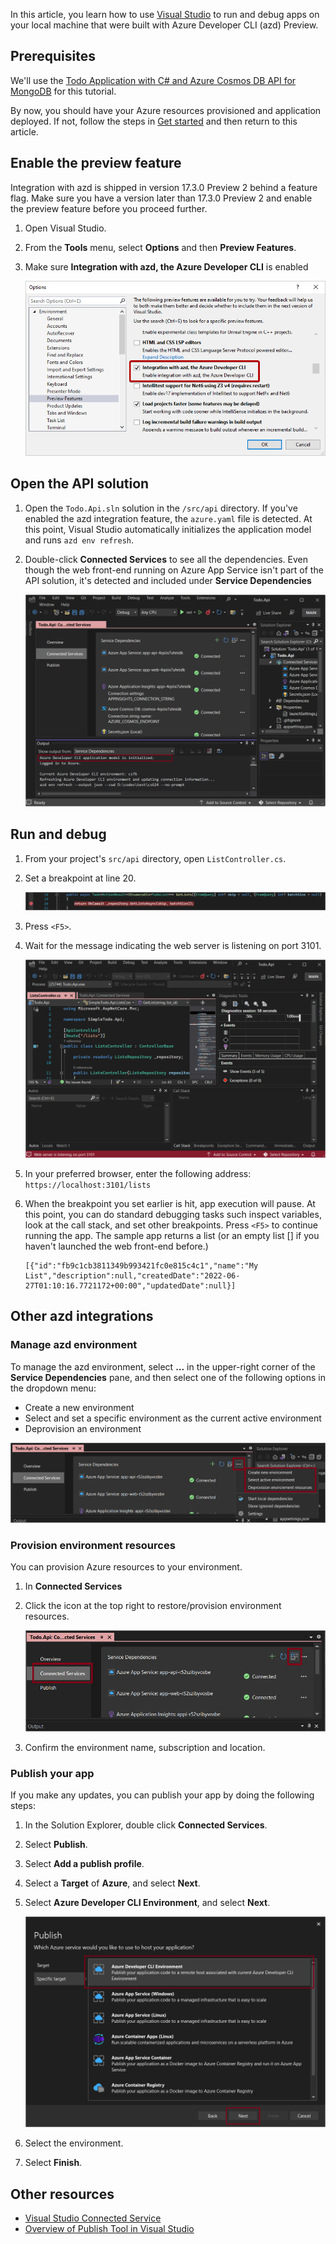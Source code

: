 In this article, you learn how to use [Visual Studio](/visualstudio/azure) to run and debug apps on your local machine that were built with Azure Developer CLI (azd) Preview.

## Prerequisites

We'll use the [Todo Application with C# and Azure Cosmos DB API for MongoDB](https://github.com/Azure-Samples/todo-csharp-cosmos-sql) for this tutorial.

By now, you should have your Azure resources provisioned and application deployed. If not, follow the steps in [Get started](../get-started.md?tabs=bare-metal%2Cwindows&pivots=programming-language-csharp) and then return to this article.

## Enable the preview feature

Integration with azd is shipped in version 17.3.0 Preview 2 behind a feature flag. Make sure you have a version later than 17.3.0 Preview 2 and enable the preview feature before you proceed further.

1. Open Visual Studio.

1. From the **Tools** menu, select **Options** and then **Preview Features**.

1. Make sure **Integration with azd, the Azure Developer CLI** is enabled

    ![Screenshot of the Visual Studio option to turn on integration with the Azure Developer CLI.](../media/run-and-debug/vs-options.png)

## Open the API solution

1. Open the `Todo.Api.sln` solution in the `/src/api` directory. If you've enabled the azd integration feature, the `azure.yaml` file is detected. At this point, Visual Studio automatically initializes the application model and runs `azd env refresh`.

1. Double-click **Connected Services** to see all the dependencies. Even though the web front-end running on Azure App Service isn't part of the API solution, it's detected and included under **Service Dependencies**

    ![Screenshot of the message indicating the Azure Developer CLI is initialized.](../media/run-and-debug/vs-open-solution.png)

## Run and debug

1. From your project's `src/api` directory, open `ListController.cs`.

1. Set a breakpoint at line 20.

    ![Screenshot of the breakpoint set in the sample code.](../media/run-and-debug/vs-breakpoint.png)

1. Press `<F5>`.

1. Wait for the message indicating the web server is listening on port 3101.

    ![Screenshot of the statusbar message indicating the debugger is listening on port 3101.](../media/run-and-debug/vs-f5.png)

1. In your preferred browser, enter the following address: `https://localhost:3101/lists`

1. When the breakpoint you set earlier is hit, app execution will pause. At this point, you can do standard debugging tasks such inspect variables, look at the call stack, and set other breakpoints. Press `<F5>` to continue running the app. The sample app returns a list (or an empty list [] if you haven't launched the web front-end before.)

    ```
    [{"id":"fb9c1cb3811349b993421fc0e815c4c1","name":"My List","description":null,"createdDate":"2022-06-27T01:10:16.7721172+00:00","updatedDate":null}]
    ```

## Other azd integrations

### Manage azd environment

To manage the azd environment, select **...** in the upper-right corner of the **Service Dependencies** pane, and then select one of the following options in the dropdown menu:

- Create a new environment
- Select and set a specific environment as the current active environment
- Deprovision an environment

![Screenshot of the options to manage the Azure Developer CLI environment in Visual Studio.](../media/run-and-debug/vs-manage-environment.png)

### Provision environment resources

You can provision Azure resources to your environment.

1. In **Connected Services**

1. Click the icon at the top right to restore/provision environment resources.

    ![Screenshot of option to provision Azure Developer CLI environment resources in Visual Studio.](../media/run-and-debug/vs-provision.png)

1. Confirm the environment name, subscription and location.

### Publish your app

If you make any updates, you can publish your app by doing the following steps:

1. In the Solution Explorer, double click **Connected Services**.

1. Select **Publish**.

1. Select **Add a publish profile**.

1. Select a **Target** of **Azure**, and select **Next**.

1. Select **Azure Developer CLI Environment**, and select **Next**.

    ![Screenshot of message in Debug Console indicating debugger is listening on port 3100.](../media/run-and-debug/vs-publish.png)

1. Select the environment.

1. Select **Finish**.

## Other resources

* [Visual Studio Connected Service](/visualstudio/azure/overview-connected-services)
* [Overview of Publish Tool in Visual Studio](/visualstudio/deployment/publish-overview)

